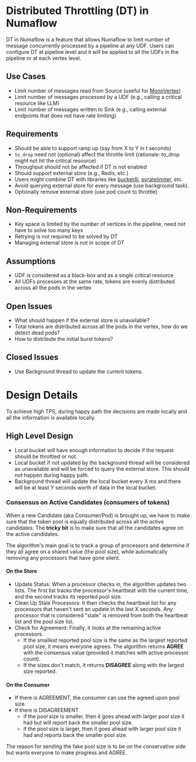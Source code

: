 # Distributed Throttling (DT) in Numaflow

DT in Numaflow is a feature that allows Numaflow to limit number of message concurrently processed by a pipeline at any
UDF. Users can configure DT at pipeline level and it will be applied to all the UDFs in the pipeline or at each vertex
level.

## Use Cases

* Limit number of messages read from Source (useful
  for [MonoVertex](https://numaflow.numaproj.io/core-concepts/monovertex/))
* Limit number of messages processed by a UDF (e.g., calling a critical resource like LLM)
* Limit number of messages written to Sink (e.g., calling external endpoints that does not have rate limiting)

## Requirements

* Should be able to support ramp up (say from X to Y in t seconds)
* `to_drop` need not (optional) affect the throttle limit (rationale: to_drop might not hit the critical resource)
* Throughput should not be affected if DT is not enabled
* Should support external store (e.g., Redis, etc.)
* Users might combine DT with libraries
  like [bucket4j](https://github.com/bucket4j/bucket4j), [pyratelimiter](https://pyratelimiter.readthedocs.io/en/latest/),
  etc.
* Avoid querying external store for every message (use background task).
* Optionally remove external store (use pod count to throttle)

## Non-Requirements

* Key space is limited by the number of vertices in the pipeline, need not have to solve too many keys
* Retrying is not required to be solved by DT
* Managing external store is not in scope of DT

## Assumptions

* UDF is considered as a black-box and as a single critical resource
* All UDFs processes at the same rate, tokens are evenly distributed across all the pods in the vertex

## Open Issues

* What should happen if the external store is unavailable?
* Total tokens are distributed across all the pods in the vertex, how do we detect dead pods?
* How to distribute the initial burst tokens?

## Closed Issues

* Use Background thread to update the current tokens.

# Design Details

To achieve high TPS, during happy path the decisions are made locally and all the information is available locally.

## High Level Design

* Local bucket will have enough information to decide if the request should be throttled or not.
* Local bucket if not updated by the background thread will be considered as unavailable and will be forced to query the
  external store. This should not happen during happy path.
* Background thread will update the local bucket every X ms and there will be at least Y seconds worth of data in the
  local bucket.

### Consensus on Active Candidates (consumers of tokens)

When a new Candidate (aka Consumer/Pod) is brought up, we have to make sure that the token pool is equally distributed
across all the active candidates. The **tricky bit** is to make sure that all the candidates agree on the active
candidates.

The algorithm's main goal is to track a group of processors and determine if they all agree on a shared value (the pool
size), while automatically removing any processors that have gone silent.

#### On the Store

* Update Status: When a processor checks in, the algorithm updates two lists. The first list tracks the processor's
  heartbeat with the current time, and the second tracks its reported pool size.
* Clean Up Stale Processors: It then checks the heartbeat list for any processors that haven't sent an update in the
  last X seconds. Any processor that is considered "stale" is removed from both the heartbeat list and the pool size
  list.
* Check for Agreement: Finally, it looks at the remaining active processors.
    * If the smallest reported pool size is the same as the largest reported pool size, it means everyone agrees.
      The algorithm returns **AGREE** with the consensus value (provided it matches with active processor count).
    * If the sizes don't match, it returns **DISAGREE** along with the largest size reported.

#### On the Consumer

* If there is AGREEMENT, the consumer can use the agreed upon pool size.
* If there is DISAGREEMENT
    * if the pool size is smaller, then it goes ahead with larger pool size it had but will report back the smaller pool
      size.
    * if the pool size is larger, then it goes ahead with larger pool size it had and reports back the smaller pool
      size.

The reason for sending the fake pool size is to be on the conservative side but wants everyone to make progress and
AGREE.
 